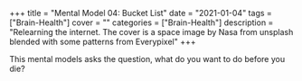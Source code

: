 +++
title = "Mental Model 04: Bucket List"
date = "2021-01-04"
tags = ["Brain-Health"]
cover = ""
categories = ["Brain-Health"]
description = "Relearning the internet. The cover is a space image by Nasa from unsplash blended with some patterns from Everypixel"
+++

This mental models asks the question, what do you want to do before you die?

<!-- Blogging is the new resume, credible content creation backed by numbers (traffic and viewership)

Sleep is the foundation of everything

Food is the best medicine

finacial education is the best education

If it doedsnt add value to your life discard it (minimalism)

Resume?
- Vim
- Golang
- Bash Scripting
- Arch Linux
- Markdown
- Hugo
- IPFS
- Solidity
- Godot
- Game Development

Self evident
- Game Jams
- Blog Posts
- Music files (lmms and reaper)
- Aseprite animations (parallax)
-->
